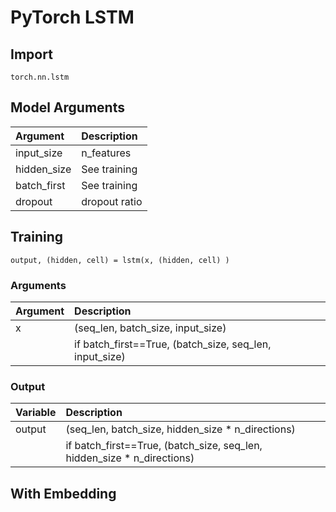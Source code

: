 # PyTorch LSTM

## Import

`torch.nn.lstm` 

## Model Arguments

| Argument | Description |
| :--- | :--- |
| input\_size | n\_features |
| hidden\_size | See training |
| batch\_first | See training |
| dropout | dropout ratio |

## Training

`output, (hidden, cell) = lstm(x, (hidden, cell) )` 

### Arguments

| Argument | Description |
| :--- | :--- |
| x | \(seq\_len, batch\_size, input\_size\) |
|   | if batch\_first==True, \(batch\_size, seq\_len, input\_size\) |

### Output

| Variable | Description |
| :--- | :--- |
| output | \(seq\_len, batch\_size, hidden\_size \* n\_directions\) |
|   | if batch\_first==True, \(batch\_size, seq\_len, hidden\_size \* n\_directions\) |

## With Embedding



